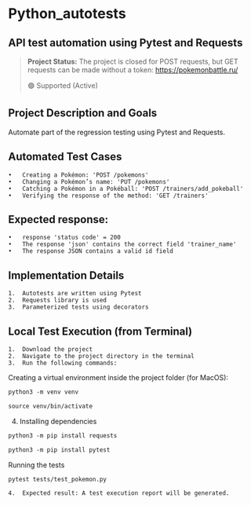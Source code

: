 # Python_autotests
<h2>API test automation using Pytest and Requests</h2>

> **Project Status:**
> The project is closed for POST requests, but GET requests can be made without a token: https://pokemonbattle.ru/
>
>	🟢 Supported (Active)

## Project Description and Goals

Automate part of the regression testing using Pytest and Requests.

## Automated Test Cases
	•	Creating a Pokémon: 'POST /pokemons'
	•	Changing a Pokémon’s name: 'PUT /pokemons'
	•	Catching a Pokémon in a Pokéball: 'POST /trainers/add_pokeball'
	•	Verifying the response of the method: 'GET /trainers'

## Expected response:
	•	response 'status code' = 200
	•	The response 'json' contains the correct field 'trainer_name'
	•	The response JSON contains a valid id field

## Implementation Details
	1.	Autotests are written using Pytest
	2.	Requests library is used
	3.	Parameterized tests using decorators

## Local Test Execution (from Terminal)
	1.	Download the project
	2.	Navigate to the project directory in the terminal
	3.	Run the following commands:

Creating a virtual environment inside the project folder (for MacOS):

``` markdown
python3 -m venv venv
```

``` markdown
source venv/bin/activate
```

  4. Installing dependencies
``` markdown
python3 -m pip install requests
```
``` markdown
python3 -m pip install pytest
```

Running the tests
``` markdown
pytest tests/test_pokemon.py
```

	4.	Expected result: A test execution report will be generated.
